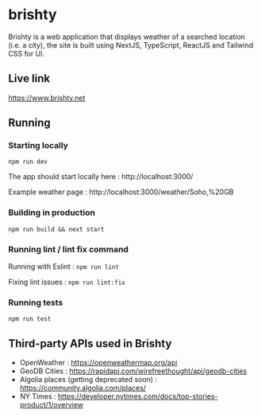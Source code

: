 # brishty

Brishty is a web application that displays weather of a searched location (i.e. a city), the site is built using NextJS, TypeScript, ReactJS and Tailwind CSS for UI.

## Live link

https://www.brishty.net 

## Running

### Starting locally

`npm run dev`

The app should start locally here : http://localhost:3000/

Example weather page : http://localhost:3000/weather/Soho,%20GB

### Building in production

`npm run build && next start`

### Running lint / lint fix command

Running with Eslint : `npm run lint`

Fixing lint issues : `npm run lint:fix`

### Running tests

`npm run test`

## Third-party APIs used in Brishty

* OpenWeather : https://openweathermap.org/api 
* GeoDB Cities : https://rapidapi.com/wirefreethought/api/geodb-cities
* Algolia places (getting deprecated soon) : https://community.algolia.com/places/ 
* NY Times : https://developer.nytimes.com/docs/top-stories-product/1/overview 
